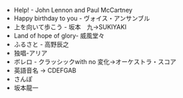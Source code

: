 - Help! - John Lennon and Paul McCartney
- Happy birthday to you - ヴォイス・アンサンブル
- 上を向いて歩こう - 坂本　九→SUKIYAKI
- Land of hope of glory- 威風堂々
- ふるさと - 高野辰之
- 独唱-アリア
- ボレロ - クラッシックwith no 変化→オーケストラ・スコア
- 英語音名 → CDEFGAB
- さんぽ 
- 坂本龍一
